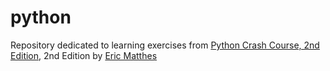 # python

Repository dedicated to learning exercises from [Python Crash Course, 2nd Edition](https://www.amazon.com/Python-Crash-Course-Eric-Matthes-ebook/dp/B07J4521M3/ref=tmm_kin_swatch_0?_encoding=UTF8&qid=1611752881&sr=8-3), 2nd Edition by [Eric Matthes](https://www.amazon.com/Eric-Matthes/e/B01DPU378I?ref_=dbs_p_ebk_r00_abau_000000)  

